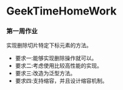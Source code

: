 # GeekTimeHomeWork

### 第一周作业
实现删除切片特定下标元素的方法。
- 要求一:能够实现删除操作就可以。
- 要求二:考虑使用比较高性能的实现。
- 要求三:改造为泛型方法。
- 要求四:支持缩容，并且设计缩容机制。
